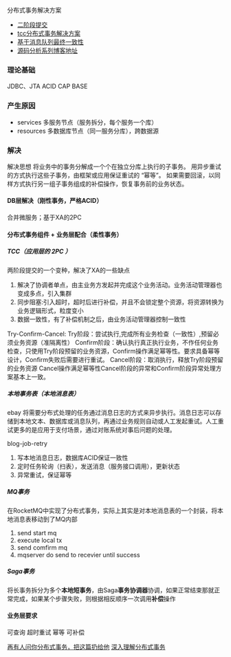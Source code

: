 
分布式事务解决方案

* [二阶段提交](https://github.com/yu199195/Raincat)
* [tcc分布式事务解决方案](https://github.com/yu199195/hmily)
* [基于消息队列最终一致性](https://github.com/yu199195/myth)
* [源码分析系列博客地址](https://yu199195.github.io/)



### 理论基础
JDBC、JTA
ACID
CAP
BASE

### 产生原因
* services  多服务节点（服务拆分，每个服务一个库）
* resources 多数据库节点（同一服务分库），跨数据源

### 解决

解决思想
将业务中的事务分解成一个个在独立分库上执行的子事务。
用异步重试的方式执行这些子事务，由框架或应用保证重试的 “幂等”。
如果需要回滚，以同样方式执行另一组子事务组成的补偿操作，恢复事务前的业务状态。

#### DB层解决（刚性事务，严格ACID） 
合并微服务；基于XA的2PC

#### 分布式事务组件 + 业务层配合（柔性事务）
##### TCC（应用层的 2PC ）
两阶段提交的一个变种，解决了XA的一些缺点
1. 解决了协调者单点，由主业务方发起并完成这个业务活动。业务活动管理器也变成多点，引入集群
2. 同步阻塞:引入超时，超时后进行补偿，并且不会锁定整个资源，将资源转换为业务逻辑形式，粒度变小
3. 数据一致性，有了补偿机制之后，由业务活动管理器控制一致性

Try-Confirm-Cancel:
Try阶段：尝试执行,完成所有业务检查（一致性）,预留必须业务资源（准隔离性）
Confirm阶段：确认执行真正执行业务，不作任何业务检查，只使用Try阶段预留的业务资源，Confirm操作满足幂等性。要求具备幂等设计，Confirm失败后需要进行重试。
Cancel阶段：取消执行，释放Try阶段预留的业务资源 Cancel操作满足幂等性Cancel阶段的异常和Confirm阶段异常处理方案基本上一致。

##### 本地事务表（本地消息表）
ebay
将需要分布式处理的任务通过消息日志的方式来异步执行。消息日志可以存储到本地文本、数据库或消息队列，再通过业务规则自动或人工发起重试。人工重试更多的是应用于支付场景，通过对账系统对事后问题的处理。 

blog-job-retry
1. 写本地消息日志，数据库ACID保证一致性
2. 定时任务轮询（扫表），发送消息（服务接口调用），更新状态
3. 异常重试，保证幂等

##### MQ事务
在RocketMQ中实现了分布式事务，实际上其实是对本地消息表的一个封装，将本地消息表移动到了MQ内部

1. send start mq
2. execute local tx
3. send comfirm mq
4. mqserver do send to recevier until success

##### Saga事务
将长事务拆分为多个**本地短事务**，由Saga**事务协调器**协调，如果正常结束那就正常完成，如果某个步骤失败，则根据相反顺序一次调用**补偿**操作

#### 业务层要求
可查询
超时重试
幂等
可补偿

[再有人问你分布式事务，把这篇扔给他](https://www.cnblogs.com/bigben0123/p/9453830.html)
[深入理解分布式事务](http://www.codeceo.com/article/distributed-transaction.html)
